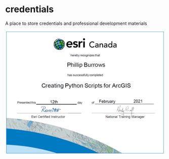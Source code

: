 # credentials
A place to store credentials and professional development materials

<p align="center">
  <img src="creating_python_scripts_for_ArcGIS.PNG?raw=true">
</p>
